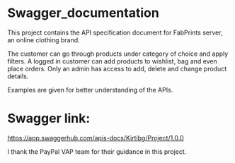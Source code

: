 # Swagger_documentation
This project contains the API specification document for FabPrints server, an online clothing brand. 

The customer can go through products under category of choice and apply filters. A logged in customer can add products to wishlist, bag and even place orders. Only an admin has access to add, delete and change product details.

Examples are given for better understanding of the APIs.


# Swagger link: 
https://app.swaggerhub.com/apis-docs/Kirtibg/Project/1.0.0

I thank the PayPal VAP team for their guidance in this project.
